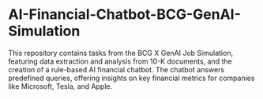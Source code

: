 # AI-Financial-Chatbot-BCG-GenAI-Simulation
This repository contains tasks from the BCG X GenAI Job Simulation, featuring data extraction and analysis from 10-K documents, and the creation of a rule-based AI financial chatbot. The chatbot answers predefined queries, offering insights on key financial metrics for companies like Microsoft, Tesla, and Apple.
